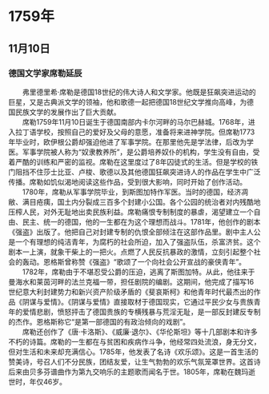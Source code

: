 # 1759年
## 11月10日
### 德国文学家席勒延辰
　　弗里德里希·席勒是德国18世纪的伟大诗人和文学家。他既是狂飙突进运动的巨星，又是古典派文学的领袖，他和歌德一起把德国18世纪文学推向高峰，为德国民族文学的发展作出了巨大贡献。<br>　　席勒1759年11月10日诞生于德国南部内卡尔河畔的马尔巴赫城。1768年，进入拉丁语学校，按照自己的爱好及父母的意愿，准备将来进神学院。但席勒1773年毕业时，欧伊根公爵却强迫他进了军事学院。在那里他先是学法律，后改为学医。军事学院被人称为“奴隶教养所”，是公爵培养奴仆的机构，学生没有自由，受着严酷的训练和严密的监视。席勒在这里度过了8年囚徒式的生活。但是学校的铁门阻挡不住莎士比亚、卢梭、歌德以及其他德国狂飙突进诗人的作品在学生中广泛传播。席勒如饥似渴地阅读这些作品，受到很大影响，同时开始了创作活动。<br>　　1780年，席勒从军事学院毕业，到斯图加特作军医。当时的德国，经济凋敝、满目疮痍，国土内分裂成三百多个封建小公国。各个公园的统治者对内残酷地压榨人民，对外无耻地出卖民族利益。席勒痛恨专制制度的暴虐，渴望建立一个自由、民主、统一的德国，他的一生都在为这个理想而战斗。1781年，他创作的剧本《强盗》出版了。他把自己对封建专制的仇恨全部倾注在这部作品里。剧中主人公是一个有理想的纯洁青年，为腐朽的社会所迫，加入了强盗队伍，杀富济贫。这个剧本一上演，就象干柴上的一把火。点燃了人民反抗暴政的激情，立刻引起整个社会的轰动。恩格斯曾称赞《强盗》“歌颂了一个向社会公开宣战的豪侠青年”。<br>　　1782年，席勒由于不堪忍受公爵的压迫，逃离了斯图加特。从此，他往来于曼海水和莱茵河畔的法兰克福一带，担任剧院的编剧。这期间，他完成了描写16世纪意大利封建势力和新兴资产阶级矛盾的《斐哀斯柯》和他青年时代最杰出的作品《阴谋与爱情》。《阴谋与爱情》直接取材于德国现实，它通过平民少女与贵族青年的爱情悲剧，愤怒抨击了德国贵族的专横残暴与荒淫无耻，是一部反封建反专制的杰作。恩格斯称它“是第一部德国的有政治倾向的戏剧”。<br>　　席勒还创作了《唐·卡洛斯》、《威廉·退尔》、《华伦斯坦》等十几部剧本和许多不朽的诗篇。席勒的一生都在与贫困和疾病作斗争，他经常四处流浪，身无分文，但对生活和未来却充满信心。1785年，他发表了名诗《欢乐颂》。这是一首生活的赞美诗，号召人们不分民族，团结友爱，让生气勃勃的欢乐气氛笼罩世界。这首诗后来由贝多芬谱曲作为第九交响乐的主题歌而闻名于世。1805年，席勒在魏玛逝世时，年仅46岁。
<comment/>